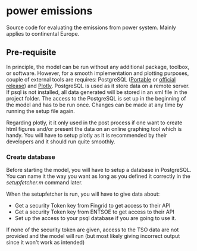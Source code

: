 # power emissions
Source code for evaluating the emissions from power system. Mainly applies to continental Europe.

## Pre-requisite

In principle, the model can be run without any additional package, toolbox, or software. However, for a smooth implementation and plotting purposes, couple of external tools are requires: PostgreSQL ([Portable](https://github.com/garethflowers/postgresql-portable) or [official release](https://www.postgresql.org/download/)) and [Plotly](https://plotly.com/matlab/). PostgreSQL is used as it store data on a remote server. If psql is not installed, all data generated will be stored in an xml file in the project folder. The access to the PostgreSQL is set up in the beginning of the model and has to be run once. Changes can be made at any time by running the setup file again.

Regarding plotly, it it only used in the post process if one want to create html figures and/or present the data on an online graphing tool which is handy. You will have to setup plotly as it is recommended by their developers and it should run quite smoothly.

### Create database

Before starting the model, you will have to setup a database in PostgreSQL. You can name it the way you want as long as you defined it correctly in the *setupfetcher.m* command later.

When the setupfetcher is run, you will have to give data about:

- Get a security Token key from Fingrid to get access to their API 
- Get a security Token key from ENTSOE to get access to their API 
- Set up the access to your psql database if you are going to use it.

If none of the security token are given, access to the TSO data are not provided and the model will run (but most likely giving incorrect output since it won't work as intended)
